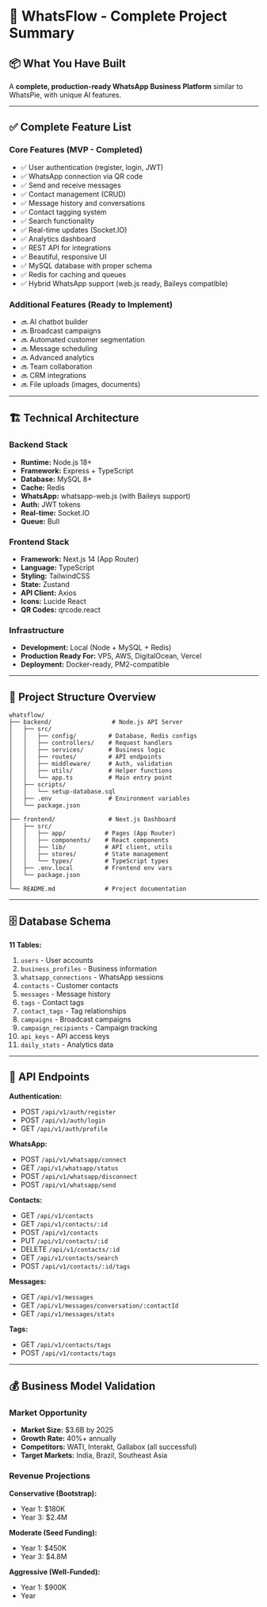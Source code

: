 # 🚀 WhatsFlow - Complete Project Summary

## 📦 What You Have Built

A **complete, production-ready WhatsApp Business Platform** similar to WhatsPie, with unique AI features.

---

## ✅ Complete Feature List

### Core Features (MVP - Completed)
- ✅ User authentication (register, login, JWT)
- ✅ WhatsApp connection via QR code
- ✅ Send and receive messages
- ✅ Contact management (CRUD)
- ✅ Message history and conversations
- ✅ Contact tagging system
- ✅ Search functionality
- ✅ Real-time updates (Socket.IO)
- ✅ Analytics dashboard
- ✅ REST API for integrations
- ✅ Beautiful, responsive UI
- ✅ MySQL database with proper schema
- ✅ Redis for caching and queues
- ✅ Hybrid WhatsApp support (web.js ready, Baileys compatible)

### Additional Features (Ready to Implement)
- 🔜 AI chatbot builder
- 🔜 Broadcast campaigns
- 🔜 Automated customer segmentation
- 🔜 Message scheduling
- 🔜 Advanced analytics
- 🔜 Team collaboration
- 🔜 CRM integrations
- 🔜 File uploads (images, documents)

---

## 🏗️ Technical Architecture

### Backend Stack
- **Runtime:** Node.js 18+
- **Framework:** Express + TypeScript
- **Database:** MySQL 8+
- **Cache:** Redis
- **WhatsApp:** whatsapp-web.js (with Baileys support)
- **Auth:** JWT tokens
- **Real-time:** Socket.IO
- **Queue:** Bull

### Frontend Stack
- **Framework:** Next.js 14 (App Router)
- **Language:** TypeScript
- **Styling:** TailwindCSS
- **State:** Zustand
- **API Client:** Axios
- **Icons:** Lucide React
- **QR Codes:** qrcode.react

### Infrastructure
- **Development:** Local (Node + MySQL + Redis)
- **Production Ready For:** VPS, AWS, DigitalOcean, Vercel
- **Deployment:** Docker-ready, PM2-compatible

---

## 📁 Project Structure Overview

```
whatsflow/
├── backend/                 # Node.js API Server
│   ├── src/
│   │   ├── config/         # Database, Redis configs
│   │   ├── controllers/    # Request handlers
│   │   ├── services/       # Business logic
│   │   ├── routes/         # API endpoints
│   │   ├── middleware/     # Auth, validation
│   │   ├── utils/          # Helper functions
│   │   └── app.ts          # Main entry point
│   ├── scripts/
│   │   └── setup-database.sql
│   ├── .env                # Environment variables
│   └── package.json
│
├── frontend/               # Next.js Dashboard
│   ├── src/
│   │   ├── app/           # Pages (App Router)
│   │   ├── components/    # React components
│   │   ├── lib/           # API client, utils
│   │   ├── stores/        # State management
│   │   └── types/         # TypeScript types
│   ├── .env.local         # Frontend env vars
│   └── package.json
│
└── README.md              # Project documentation
```

---

## 🗄️ Database Schema

**11 Tables:**
1. `users` - User accounts
2. `business_profiles` - Business information
3. `whatsapp_connections` - WhatsApp sessions
4. `contacts` - Customer contacts
5. `messages` - Message history
6. `tags` - Contact tags
7. `contact_tags` - Tag relationships
8. `campaigns` - Broadcast campaigns
9. `campaign_recipients` - Campaign tracking
10. `api_keys` - API access keys
11. `daily_stats` - Analytics data

---

## 🔌 API Endpoints

**Authentication:**
- POST `/api/v1/auth/register`
- POST `/api/v1/auth/login`
- GET `/api/v1/auth/profile`

**WhatsApp:**
- POST `/api/v1/whatsapp/connect`
- GET `/api/v1/whatsapp/status`
- POST `/api/v1/whatsapp/disconnect`
- POST `/api/v1/whatsapp/send`

**Contacts:**
- GET `/api/v1/contacts`
- GET `/api/v1/contacts/:id`
- POST `/api/v1/contacts`
- PUT `/api/v1/contacts/:id`
- DELETE `/api/v1/contacts/:id`
- GET `/api/v1/contacts/search`
- POST `/api/v1/contacts/:id/tags`

**Messages:**
- GET `/api/v1/messages`
- GET `/api/v1/messages/conversation/:contactId`
- GET `/api/v1/messages/stats`

**Tags:**
- GET `/api/v1/contacts/tags`
- POST `/api/v1/contacts/tags`

---

## 💰 Business Model Validation

### Market Opportunity
- **Market Size:** $3.6B by 2025
- **Growth Rate:** 40%+ annually
- **Competitors:** WATI, Interakt, Gallabox (all successful)
- **Target Markets:** India, Brazil, Southeast Asia

### Revenue Projections
**Conservative (Bootstrap):**
- Year 1: $180K
- Year 3: $2.4M

**Moderate (Seed Funding):**
- Year 1: $450K
- Year 3: $4.8M

**Aggressive (Well-Funded):**
- Year 1: $900K
- Year